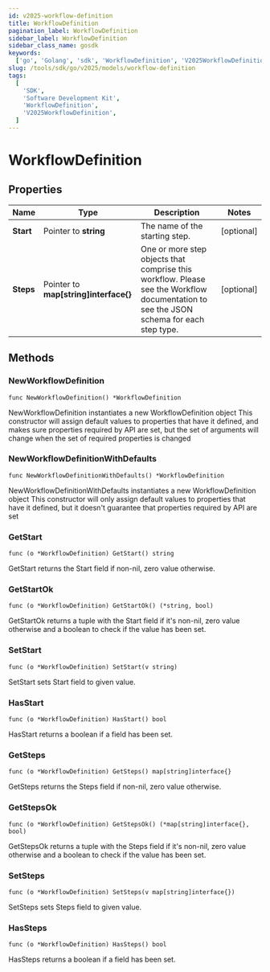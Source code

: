 ```yaml
---
id: v2025-workflow-definition
title: WorkflowDefinition
pagination_label: WorkflowDefinition
sidebar_label: WorkflowDefinition
sidebar_class_name: gosdk
keywords:
  ['go', 'Golang', 'sdk', 'WorkflowDefinition', 'V2025WorkflowDefinition']
slug: /tools/sdk/go/v2025/models/workflow-definition
tags:
  [
    'SDK',
    'Software Development Kit',
    'WorkflowDefinition',
    'V2025WorkflowDefinition',
  ]
---
```


# WorkflowDefinition

## Properties

| Name | Type | Description | Notes |
| --- | --- | --- | --- |
| **Start** | Pointer to **string** | The name of the starting step. | [optional] |
| **Steps** | Pointer to **map[string]interface{}** | One or more step objects that comprise this workflow. Please see the Workflow documentation to see the JSON schema for each step type. | [optional] |

## Methods

### NewWorkflowDefinition

`func NewWorkflowDefinition() *WorkflowDefinition`

NewWorkflowDefinition instantiates a new WorkflowDefinition object This constructor will assign default values to properties that have it defined, and makes sure properties required by API are set, but the set of arguments will change when the set of required properties is changed

### NewWorkflowDefinitionWithDefaults

`func NewWorkflowDefinitionWithDefaults() *WorkflowDefinition`

NewWorkflowDefinitionWithDefaults instantiates a new WorkflowDefinition object This constructor will only assign default values to properties that have it defined, but it doesn't guarantee that properties required by API are set

### GetStart

`func (o *WorkflowDefinition) GetStart() string`

GetStart returns the Start field if non-nil, zero value otherwise.

### GetStartOk

`func (o *WorkflowDefinition) GetStartOk() (*string, bool)`

GetStartOk returns a tuple with the Start field if it's non-nil, zero value otherwise and a boolean to check if the value has been set.

### SetStart

`func (o *WorkflowDefinition) SetStart(v string)`

SetStart sets Start field to given value.

### HasStart

`func (o *WorkflowDefinition) HasStart() bool`

HasStart returns a boolean if a field has been set.

### GetSteps

`func (o *WorkflowDefinition) GetSteps() map[string]interface{}`

GetSteps returns the Steps field if non-nil, zero value otherwise.

### GetStepsOk

`func (o *WorkflowDefinition) GetStepsOk() (*map[string]interface{}, bool)`

GetStepsOk returns a tuple with the Steps field if it's non-nil, zero value otherwise and a boolean to check if the value has been set.

### SetSteps

`func (o *WorkflowDefinition) SetSteps(v map[string]interface{})`

SetSteps sets Steps field to given value.

### HasSteps

`func (o *WorkflowDefinition) HasSteps() bool`

HasSteps returns a boolean if a field has been set.
